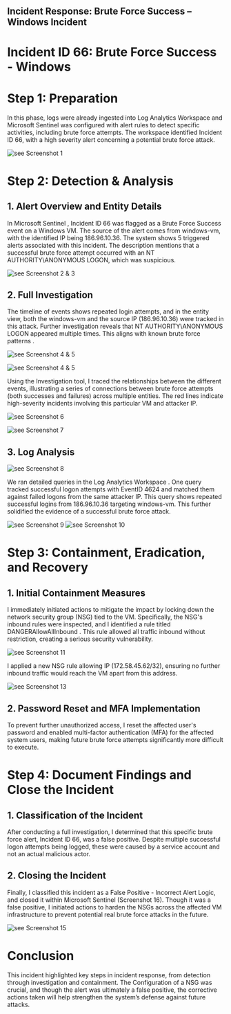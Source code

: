 ## Incident Response: Brute Force Success – Windows Incident

 # Incident ID 66: Brute Force Success - Windows
 
   # Step 1: Preparation
In this phase, logs were already ingested into Log Analytics Workspace and Microsoft Sentinel was configured with alert rules to detect specific activities, including brute force attempts. The workspace identified Incident ID 66, with a high severity alert concerning a potential brute force attack.

![see Screenshot 1](https://i.imgur.com/mpEGVYS.jpeg)

  # Step 2: Detection & Analysis

## 1. Alert Overview and Entity Details

In Microsoft Sentinel , Incident ID 66 was flagged as a Brute Force Success event on a Windows VM. The source of the alert comes from windows-vm, with the identified IP being 186.96.10.36. The system shows 5 triggered alerts associated with this incident. The description mentions that a successful brute force attempt occurred with an NT AUTHORITY\ANONYMOUS LOGON, which was suspicious.

![see Screenshot 2 & 3](https://i.imgur.com/tGKsSUE.jpeg)

## 2. Full Investigation

The timeline of events shows repeated login attempts, and in the entity view, both the windows-vm and the source IP (186.96.10.36) were tracked in this attack. Further investigation reveals that NT AUTHORITY\ANONYMOUS LOGON appeared multiple times. This aligns with known brute force patterns .

![see Screenshot 4 & 5](https://i.imgur.com/tGKsSUE.jpeg)

![see Screenshot 4 & 5](https://i.imgur.com/8j4TfQ8.jpeg)

Using the Investigation tool, I traced the relationships between the different events, illustrating a series of connections between brute force attempts (both successes and failures) across multiple entities. The red lines indicate high-severity incidents involving this particular VM and attacker IP.

![see Screenshot 6 ](https://i.imgur.com/SrUi5JE.jpeg)

![see Screenshot 7](https://i.imgur.com/1A4HZlM.jpeg)

## 3. Log Analysis
![see Screenshot 8](https://i.imgur.com/OtaDkHZ.jpeg)

We ran detailed queries in the Log Analytics Workspace . One query tracked successful logon attempts with EventID 4624 and matched them against failed logons from the same attacker IP. This query shows repeated successful logins from 186.96.10.36 targeting windows-vm. This further solidified the evidence of a successful brute force attack.

![see Screenshot 9](https://i.imgur.com/D4wGq5i.jpeg)
![see Screenshot 10](https://i.imgur.com/KrKOtHt.jpeg)

  # Step 3: Containment, Eradication, and Recovery
  
   ## 1. Initial Containment Measures

I immediately initiated actions to mitigate the impact by locking down the network security group (NSG) tied to the VM. Specifically, the NSG's inbound rules were inspected, and I identified a  rule titled DANGERAllowAllInbound . This rule allowed all traffic inbound without restriction, creating a serious security vulnerability.

![see Screenshot 11](https://i.imgur.com/JO8LwV3.jpeg)

I applied a new NSG rule allowing  IP (172.58.45.62/32), ensuring no further inbound traffic would reach the VM apart from this address.

![see Screenshot 13](https://i.imgur.com/Roh5kLk.jpeg)

   ## 2. Password Reset and MFA Implementation

To prevent further unauthorized access, I reset the affected user's password and enabled multi-factor authentication (MFA) for the affected system users, making future brute force attempts significantly more difficult to execute.

# Step 4: Document Findings and Close the Incident

## 1. Classification of the Incident

After conducting a full investigation, I determined that this specific brute force alert, Incident ID 66, was a false positive. Despite multiple successful logon attempts being logged, these were caused by a service account and not an actual malicious actor.

## 2. Closing the Incident

Finally, I classified this incident as a False Positive - Incorrect Alert Logic, and closed it within Microsoft Sentinel (Screenshot 16). Though it was a false positive, I initiated actions to harden the NSGs across the affected VM infrastructure to prevent potential real brute force attacks in the future.

![see Screenshot 15](https://i.imgur.com/glpKXdG.jpeg)

# Conclusion

This incident highlighted key steps in incident response, from detection through investigation and containment. The Configuration of a NSG was crucial, and though the alert was ultimately a false positive, the corrective actions taken will help strengthen the system’s defense against future attacks.
